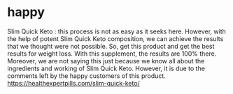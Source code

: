 # happy
Slim Quick Keto : this process is not as easy as it seeks here. However, with the help of potent Slim Quick Keto composition, we can achieve the results that we thought were not possible. So, get this product and get the best results for weight loss. With this supplement, the results are 100% there. Moreover, we are not saying this just because we know all about the ingredients and working of Slim Quick Keto. However, it is due to the comments left by the happy customers of this product. https://healthexpertpills.com/slim-quick-keto/
